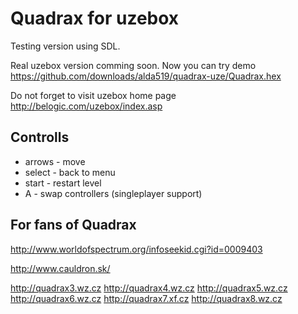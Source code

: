 Quadrax for uzebox
==================

Testing version using SDL.

Real uzebox version comming soon. Now you can try demo https://github.com/downloads/alda519/quadrax-uze/Quadrax.hex

Do not forget to visit uzebox home page http://belogic.com/uzebox/index.asp

Controlls
---------

- arrows - move
- select - back to menu
- start - restart level
- A - swap controllers (singleplayer support)


For fans of Quadrax
-------------------

http://www.worldofspectrum.org/infoseekid.cgi?id=0009403

http://www.cauldron.sk/

http://quadrax3.wz.cz
http://quadrax4.wz.cz
http://quadrax5.wz.cz
http://quadrax6.wz.cz
http://quadrax7.xf.cz
http://quadrax8.wz.cz
